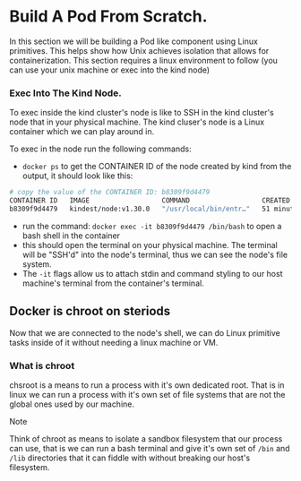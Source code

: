 # Build A Pod From Scratch.

In this section we will be building a Pod like component using Linux primitives. This helps show how Unix achieves isolation that allows for containerization. 
This section requires a linux environment to follow (you can use your unix machine or exec into the kind node)

### Exec Into The Kind Node.
To exec inside the kind cluster's node is like to SSH in the kind cluster's node that in your physical machine.
The kind cluser's node is a Linux container which we can play around in.

To exec in the node run the following commands:  
-  `docker ps` to get the CONTAINER ID of the node created by kind from the output, it should look like this:
```bash
# copy the value of the CONTAINER ID: b8309f9d4479
CONTAINER ID   IMAGE                  COMMAND                  CREATED          STATUS          PORTS                       NAMES
b8309f9d4479   kindest/node:v1.30.0   "/usr/local/bin/entr…"   51 minutes ago   Up 51 minutes   127.0.0.1:41105->6443/tcp   kind-control-plane
```
- run the command: `docker exec -it b8309f9d4479 /bin/bash` to open a bash shell in the container
- this should open the terminal on your physical machine. The terminal will be "SSH'd" into the node's terminal, thus we can see the node's file system.
- The `-it` flags allow us to attach stdin and command styling to our host machine's terminal from the container's terminal.

## Docker is chroot on steriods
Now that we are connected to the node's shell, we can do Linux primitive tasks inside of it without needing a linux machine or VM.  

### What is chroot
chsroot is a means to run a process with it's own dedicated root. That is in linux we can run a process with it's own set of file systems that are not the global ones used by our machine.  

>[!NOTE]
> Think of chroot as means to isolate a sandbox filesystem that our process can use, that is we can run a bash terminal and give it's own set of `/bin` and `/lib` directories that it can fiddle with without breaking our host's filesystem.